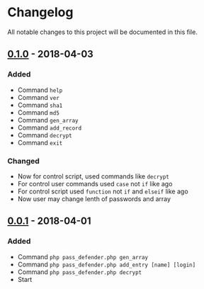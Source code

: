 # Changelog
All notable changes to this project will be documented in this file.

## [0.1.0] - 2018-04-03
### Added
- Command `help`
- Command `ver`
- Command `sha1`
- Command `md5`
- Command `gen_array`
- Command `add_record`
- Command `decrypt`
- Command `exit`
### Changed
- Now for control script, used commands like `decrypt`
- For control user commands used `case` not `if` like ago
- For control script used `function` not `if` and `elseif` like ago
- Now user may change lenth of passwords and array

## [0.0.1] - 2018-04-01
### Added
- Command `php pass_defender.php gen_array`
- Command `php pass_defender.php add_entry [name] [login]`
- Command `php pass_defender.php decrypt`
- Start

[0.1.0]: https://github.com/ejoz-geek/secPass/releases/tag/v0.1.0-pre-alpha
[0.0.1]: https://github.com/ejoz-geek/secPass/releases/tag/v0.0.1-pre-alpha